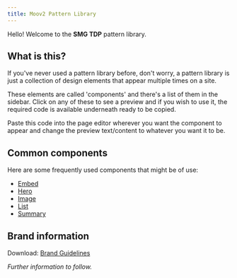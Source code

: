 ```yaml
---
title: Moov2 Pattern Library
---
```


<p>Hello! Welcome to the <strong>SMG TDP</strong> pattern library.</p>

<h2>What is this?</h2>

<p>If you've never used a pattern library before, don't worry, a pattern library is just a collection of design elements that appear multiple times on a site.</p>

<p>These elements are called 'components' and there's a list of them in the sidebar. Click on any of these to see a preview and if you wish to use it, the required code is available underneath ready to be copied.</p>

<p>Paste this code into the page editor wherever you want the component to appear and change the preview text/content to whatever you want it to be.</p>

<h2>Common components</h2>

<p>Here are some frequently used components that might be of use:</p>

<ul>
    <li><a href="/components/detail/embed">Embed</a></li>
    <li><a href="/components/detail/hero-default">Hero</a></li>
    <li><a href="/components/detail/image">Image</a></li>
    <li><a href="/components/detail/list-default">List</a></li>
    <li><a href="/components/detail/summary-default">Summary</a></li>
</ul>

<h2>Brand information</h2>

<p>Download: <a href="">Brand Guidelines</a></p>

<p><em>Further information to follow.</em></p>